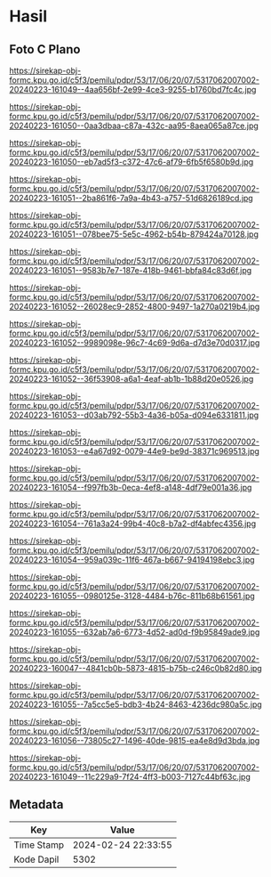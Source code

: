# Hasil

## Foto C Plano

https://sirekap-obj-formc.kpu.go.id/c5f3/pemilu/pdpr/53/17/06/20/07/5317062007002-20240223-161049--4aa656bf-2e99-4ce3-9255-b1760bd7fc4c.jpg

https://sirekap-obj-formc.kpu.go.id/c5f3/pemilu/pdpr/53/17/06/20/07/5317062007002-20240223-161050--0aa3dbaa-c87a-432c-aa95-8aea065a87ce.jpg

https://sirekap-obj-formc.kpu.go.id/c5f3/pemilu/pdpr/53/17/06/20/07/5317062007002-20240223-161050--eb7ad5f3-c372-47c6-af79-6fb5f6580b9d.jpg

https://sirekap-obj-formc.kpu.go.id/c5f3/pemilu/pdpr/53/17/06/20/07/5317062007002-20240223-161051--2ba861f6-7a9a-4b43-a757-51d6826189cd.jpg

https://sirekap-obj-formc.kpu.go.id/c5f3/pemilu/pdpr/53/17/06/20/07/5317062007002-20240223-161051--078bee75-5e5c-4962-b54b-879424a70128.jpg

https://sirekap-obj-formc.kpu.go.id/c5f3/pemilu/pdpr/53/17/06/20/07/5317062007002-20240223-161051--9583b7e7-187e-418b-9461-bbfa84c83d6f.jpg

https://sirekap-obj-formc.kpu.go.id/c5f3/pemilu/pdpr/53/17/06/20/07/5317062007002-20240223-161052--26028ec9-2852-4800-9497-1a270a0219b4.jpg

https://sirekap-obj-formc.kpu.go.id/c5f3/pemilu/pdpr/53/17/06/20/07/5317062007002-20240223-161052--9989098e-96c7-4c69-9d6a-d7d3e70d0317.jpg

https://sirekap-obj-formc.kpu.go.id/c5f3/pemilu/pdpr/53/17/06/20/07/5317062007002-20240223-161052--36f53908-a6a1-4eaf-ab1b-1b88d20e0526.jpg

https://sirekap-obj-formc.kpu.go.id/c5f3/pemilu/pdpr/53/17/06/20/07/5317062007002-20240223-161053--d03ab792-55b3-4a36-b05a-d094e6331811.jpg

https://sirekap-obj-formc.kpu.go.id/c5f3/pemilu/pdpr/53/17/06/20/07/5317062007002-20240223-161053--e4a67d92-0079-44e9-be9d-38371c969513.jpg

https://sirekap-obj-formc.kpu.go.id/c5f3/pemilu/pdpr/53/17/06/20/07/5317062007002-20240223-161054--f997fb3b-0eca-4ef8-a148-4df79e001a36.jpg

https://sirekap-obj-formc.kpu.go.id/c5f3/pemilu/pdpr/53/17/06/20/07/5317062007002-20240223-161054--761a3a24-99b4-40c8-b7a2-df4abfec4356.jpg

https://sirekap-obj-formc.kpu.go.id/c5f3/pemilu/pdpr/53/17/06/20/07/5317062007002-20240223-161054--959a039c-11f6-467a-b667-94194198ebc3.jpg

https://sirekap-obj-formc.kpu.go.id/c5f3/pemilu/pdpr/53/17/06/20/07/5317062007002-20240223-161055--0980125e-3128-4484-b76c-811b68b61561.jpg

https://sirekap-obj-formc.kpu.go.id/c5f3/pemilu/pdpr/53/17/06/20/07/5317062007002-20240223-161055--632ab7a6-6773-4d52-ad0d-f9b95849ade9.jpg

https://sirekap-obj-formc.kpu.go.id/c5f3/pemilu/pdpr/53/17/06/20/07/5317062007002-20240223-160047--4841cb0b-5873-4815-b75b-c246c0b82d80.jpg

https://sirekap-obj-formc.kpu.go.id/c5f3/pemilu/pdpr/53/17/06/20/07/5317062007002-20240223-161055--7a5cc5e5-bdb3-4b24-8463-4236dc980a5c.jpg

https://sirekap-obj-formc.kpu.go.id/c5f3/pemilu/pdpr/53/17/06/20/07/5317062007002-20240223-161056--73805c27-1496-40de-9815-ea4e8d9d3bda.jpg

https://sirekap-obj-formc.kpu.go.id/c5f3/pemilu/pdpr/53/17/06/20/07/5317062007002-20240223-161049--11c229a9-7f24-4ff3-b003-7127c44bf63c.jpg


## Metadata

| Key        | Value               |
| ---------- | ------------------- |
| Time Stamp | 2024-02-24 22:33:55 |
| Kode Dapil | 5302                |



